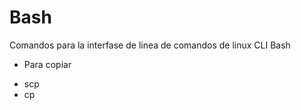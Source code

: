 # Bash
Comandos para la interfase de linea de comandos de linux CLI Bash


- Para copiar
* scp
* cp
